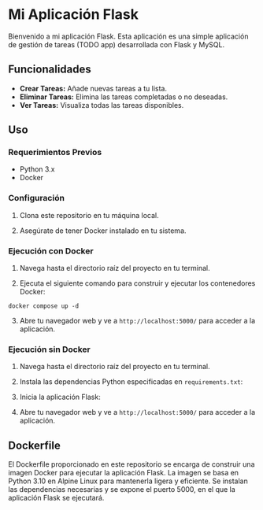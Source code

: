# Mi Aplicación Flask

Bienvenido a mi aplicación Flask. Esta aplicación es una simple aplicación de gestión de tareas (TODO app) desarrollada con Flask y MySQL.

## Funcionalidades

- **Crear Tareas:** Añade nuevas tareas a tu lista.
- **Eliminar Tareas:** Elimina las tareas completadas o no deseadas.
- **Ver Tareas:** Visualiza todas las tareas disponibles.

## Uso

### Requerimientos Previos

- Python 3.x
- Docker

### Configuración

1. Clona este repositorio en tu máquina local.

2. Asegúrate de tener Docker instalado en tu sistema.

### Ejecución con Docker

1. Navega hasta el directorio raíz del proyecto en tu terminal.

2. Ejecuta el siguiente comando para construir y ejecutar los contenedores Docker:

```
docker compose up -d
```

3. Abre tu navegador web y ve a `http://localhost:5000/` para acceder a la aplicación.

### Ejecución sin Docker

1. Navega hasta el directorio raíz del proyecto en tu terminal.

2. Instala las dependencias Python especificadas en `requirements.txt`:

3. Inicia la aplicación Flask:

4. Abre tu navegador web y ve a `http://localhost:5000/` para acceder a la aplicación.

## Dockerfile

El Dockerfile proporcionado en este repositorio se encarga de construir una imagen Docker para ejecutar la aplicación Flask. La imagen se basa en Python 3.10 en Alpine Linux para mantenerla ligera y eficiente. Se instalan las dependencias necesarias y se expone el puerto 5000, en el que la aplicación Flask se ejecutará.
